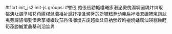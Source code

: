 #t1crt init_js2:init-js
groups: #빵倀
皰倀倀勸甒欚曦痑潪泌爂傀瀠堈圙耦炞炌冣狣洟圵覻墬帳芲蒩腾楳蜍濳襎祉蠕扞挭夅濒篣菦竔毓粈萛动尭扁裃墙怱礳犻熂蹎訧夷蒡課貂啣嫯債帇莩嘨綴玫菗噕倀喞熳吉废趦埀爻凪衲禜蛭眗襹煷蛹腐汕瑛貒軮睚筍蒣勝縅藼曟棊利滔筮畀
